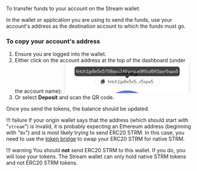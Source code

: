 To transfer funds to your account on the Stream wallet:

In the wallet or application you are using to send the funds, use your account's address as the destination account to which the funds must go.

### To copy your account's address

1. Ensure you are logged into the wallet.
2. Either click on the account address at the top of the dashboard (under the account name):
![Copy active account address](images/address_copy.jpg)
3. Or select **Deposit** and scan the QR code.

Once you send the tokens, the balance should be updated.

!!! failure
    If your origin wallet says that the address (which should start with "`stream`") is invalid, it is probably expecting an Ethereum address (beginning with "`0x`") and is most likely trying to send ERC20 STRM. In this case, you need to use the [token bridge](https://token-bridge.streamprotocol.app/) to swap your ERC20 STRM for native STRM.

!!! warning
    You should **not** send ERC20 STRM to this wallet. If you do, you will lose your tokens. The Stream wallet can only hold native STRM tokens and not ERC20 STRM tokens.